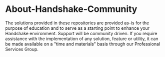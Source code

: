 # About-Handshake-Community
The solutions provided in these repositories are provided as-is for the purpose of education and to serve as a starting point to enhance your Handshake environment. Support will be community driven.  If you require assistance with the implementation of any solution, feature or utility, it can be made available on a "time and materials" basis through our Professional Services Group.  
